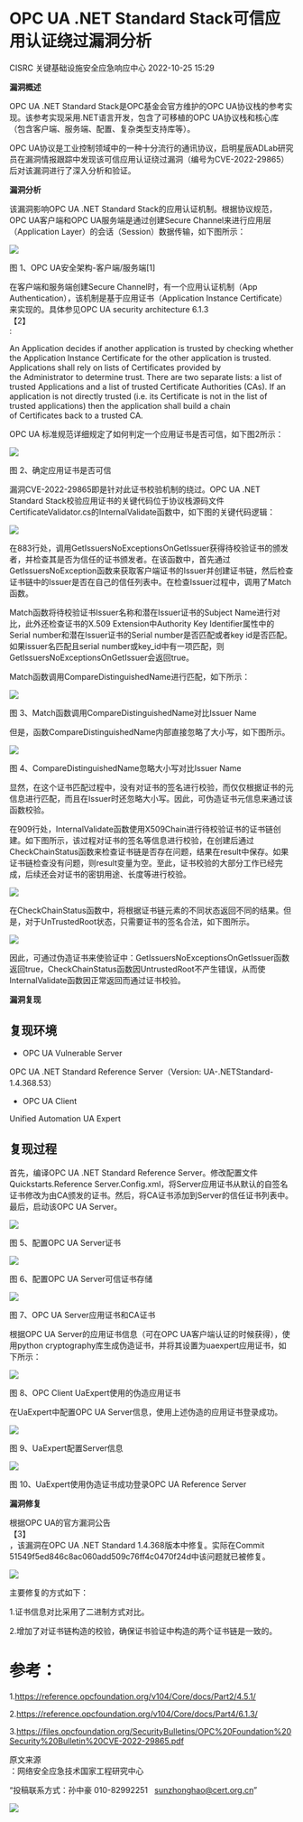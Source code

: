 #  OPC UA .NET Standard Stack可信应用认证绕过漏洞分析   
CISRC  关键基础设施安全应急响应中心   2022-10-25 15:29  
  
**漏洞概述**  
  
OPC UA .NET Standard Stack是OPC基金会官方维护的OPC UA协议栈的参考实现。该参考实现采用.NET语言开发，包含了可移植的OPC UA协议栈和核心库（包含客户端、服务端、配置、复杂类型支持库等）。  
  
OPC UA协议是工业控制领域中的一种十分流行的通讯协议，启明星辰ADLab研究员在漏洞情报跟踪中发现该可信应用认证绕过漏洞（编号为CVE-2022-29865）后对该漏洞进行了深入分析和验证。  
  
**漏洞分析**  
  
该漏洞影响OPC UA .NET Standard Stack的应用认证机制。根据协议规范，OPC UA客户端和OPC UA服务端是通过创建Secure Channel来进行应用层（Application Layer）的会话（Session）数据传输，如下图所示：  
  
![](https://mmbiz.qpic.cn/mmbiz_jpg/GoUrACT176l24kjj4JaOhZuIKMe8icDzhkcQhM566UjyeQSYGd3KHW2INfFSGe45h4pA1SFsBjlXPOxIWZHYJmw/640?wx_fmt=jpeg "")  
  
图 1、OPC UA安全架构-客户端/服务端[1]  
  
在客户端和服务端创建Secure Channel时，有一个应用认证机制（App Authentication），该机制是基于应用证书（Application Instance Certificate）来实现的。具体参见OPC UA security architecture 6.1.3  
【2】  
:  
  
An Application decides if another application is trusted by checking whether the Application Instance Certificate for the other application is trusted. Applications shall rely on lists of Certificates provided by the Administrator to determine trust. There are two separate lists: a list of trusted Applications and a list of trusted Certificate Authorities (CAs). If an application is not directly trusted (i.e. its Certificate is not in the list of trusted applications) then the application shall build a chain of Certificates back to a trusted CA.  
  
OPC UA 标准规范详细规定了如何判定一个应用证书是否可信，如下图2所示：  
  
![](https://mmbiz.qpic.cn/mmbiz_jpg/GoUrACT176l24kjj4JaOhZuIKMe8icDzhdWnicE9vop2M2iaC2Ur3UV0iapudLW0rCiccW3B4dbd85nJdzb1ScmxfIg/640?wx_fmt=jpeg "")  
  
图 2、确定应用证书是否可信  
  
漏洞CVE-2022-29865即是针对此证书校验机制的绕过。OPC UA .NET Standard Stack校验应用证书的关键代码位于协议栈源码文件CertificateValidator.cs的InternalValidate函数中，如下图的关键代码逻辑：  
  
![](https://mmbiz.qpic.cn/mmbiz_png/GoUrACT176l24kjj4JaOhZuIKMe8icDzhk7IU6u6NbUJBlbpToLED8WSjqL6UTjAvtE7ccrZtzU76u25oBvv16g/640?wx_fmt=png "")  
  
在883行处，调用GetIssuersNoExceptionsOnGetIssuer获得待校验证书的颁发者，并检查其是否为信任的证书颁发者。在该函数中，首先通过GetIssuersNoException函数来获取客户端证书的Issuer并创建证书链，然后检查证书链中的Issuer是否在自己的信任列表中。在检查Issuer过程中，调用了Match函数。  
  
Match函数将待校验证书Issuer名称和潜在Issuer证书的Subject Name进行对比，此外还检查证书的X.509 Extension中Authority Key Identifier属性中的Serial number和潜在Issuer证书的Serial number是否匹配或者key id是否匹配。如果issuer名匹配且serial number或key_id中有一项匹配，则GetIssuersNoExceptionsOnGetIssuer会返回true。  
  
Match函数调用CompareDistinguishedName进行匹配，如下所示：  
  
![](https://mmbiz.qpic.cn/mmbiz_png/GoUrACT176l24kjj4JaOhZuIKMe8icDzhDiavibQFuiaOD35OUEoT0I5Z88WZZ5HNxJArBsibEFbQCSVO5AbyyO2QPw/640?wx_fmt=png "")  
  
图 3、Match函数调用CompareDistinguishedName对比Issuer Name  
  
但是，函数CompareDistinguishedName内部直接忽略了大小写，如下图所示。  
  
![](https://mmbiz.qpic.cn/mmbiz_png/GoUrACT176l24kjj4JaOhZuIKMe8icDzh3A7SpVI2CibFnTEXoka6zXCXKPxtibEAiaLK9Q5xBeJFzWJRhkLnibjcmA/640?wx_fmt=png "")  
  
图 4、CompareDistinguishedName忽略大小写对比Issuer Name  
  
显然，在这个证书匹配过程中，没有对证书的签名进行校验，而仅仅根据证书的元信息进行匹配，而且在Issuer时还忽略大小写。因此，可伪造证书元信息来通过该函数校验。  
  
在909行处，InternalValidate函数使用X509Chain进行待校验证书的证书链创建。如下图所示，该过程对证书的签名等信息进行校验，在创建后通过CheckChainStatus函数来检查证书链是否存在问题，结果在result中保存。如果证书链检查没有问题，则result变量为空。至此，证书校验的大部分工作已经完成，后续还会对证书的密钥用途、长度等进行校验。  
  
![](https://mmbiz.qpic.cn/mmbiz_png/GoUrACT176l24kjj4JaOhZuIKMe8icDzhx9nvrziaw5Vqjpa3RsicFsU7MRR1Kq2VIsoAco91nrW2RfAxw8NDnPRQ/640?wx_fmt=png "")  
  
在CheckChainStatus函数中，将根据证书链元素的不同状态返回不同的结果。但是，对于UnTrustedRoot状态，只需要证书的签名合法，如下图所示。  
  
![](https://mmbiz.qpic.cn/mmbiz_png/GoUrACT176l24kjj4JaOhZuIKMe8icDzhznjlAhThsqic3iaKJJWzXJ39THUNvN11l0NhibUjkfibI8qCZPdzl0bapQ/640?wx_fmt=png "")  
  
因此，可通过伪造证书来使验证中：GetIssuersNoExceptionsOnGetIssuer函数返回true，CheckChainStatus函数因UntrustedRoot不产生错误，从而使InternalValidate函数因正常返回而通过证书校验。  
  
**漏洞复现**  
## 复现环境  
- OPC UA Vulnerable Server  
  
OPC UA .NET Standard Reference Server（Version: UA-.NETStandard-1.4.368.53）  
- OPC UA Client  
  
Unified Automation UA Expert  
## 复现过程  
  
首先，编译OPC UA .NET Standard Reference Server。修改配置文件Quickstarts.Reference Server.Config.xml，将Server应用证书从默认的自签名证书修改为由CA颁发的证书。然后，将CA证书添加到Server的信任证书列表中。最后，启动该OPC UA Server。  
  
![](https://mmbiz.qpic.cn/mmbiz_png/GoUrACT176l24kjj4JaOhZuIKMe8icDzhRuwKiapTbPiaNknicMgvRuniaTDtSa7M9qica5wzU41seOqX6O36jucLrzw/640?wx_fmt=png "")  
  
图 5、配置OPC UA Server证书  
  
![](https://mmbiz.qpic.cn/mmbiz_png/GoUrACT176l24kjj4JaOhZuIKMe8icDzhL9CItAd85fQVop4zc3qFPU8Xj3uTcbBTt64fIPyTpZcRsrQY5PrgZw/640?wx_fmt=png "")  
  
图 6、配置OPC UA Server可信证书存储  
  
![](https://mmbiz.qpic.cn/mmbiz_png/GoUrACT176l24kjj4JaOhZuIKMe8icDzhHSHoWzVxPcAPiaPg9eddjZgtedudMVqsYqjWTAkIIicmOUHtytnKIOjg/640?wx_fmt=png "")  
  
图 7、OPC UA Server应用证书和CA证书  
  
根据OPC UA Server的应用证书信息（可在OPC UA客户端认证的时候获得），使用python cryptography库生成伪造证书，并将其设置为uaexpert应用证书，如下所示：  
  
![](https://mmbiz.qpic.cn/mmbiz_png/GoUrACT176l24kjj4JaOhZuIKMe8icDzh79PKK9UwmwW2Ka9Af4yq0XvTqLwV2IAeQebkcSN0hMQZfnnYSY5WIA/640?wx_fmt=png "")  
  
图 8、OPC Client UaExpert使用的伪造应用证书  
  
在UaExpert中配置OPC UA Server信息，使用上述伪造的应用证书登录成功。  
  
![](https://mmbiz.qpic.cn/mmbiz_png/GoUrACT176l24kjj4JaOhZuIKMe8icDzhwmsVTxPCEc0jM30BBknYQwVQsxdJzRsh5GrPgBa4ptvHneWwhNe1KA/640?wx_fmt=png "")  
  
图 9、UaExpert配置Server信息  
  
![](https://mmbiz.qpic.cn/mmbiz_png/GoUrACT176l24kjj4JaOhZuIKMe8icDzhXWFDs5eVA00vljtAZicdkSicaSSg0CC1YXPl4vr2yuF6HmHWTBFrlsVg/640?wx_fmt=png "")  
  
图 10、UaExpert使用伪造证书成功登录OPC UA Reference Server  
  
**漏洞修复**  
  
根据OPC UA的官方漏洞公告  
【3】  
，该漏洞在OPC UA .NET Standard 1.4.368版本中修复。实际在Commit 51549f5ed846c8ac060add509c76ff4c0470f24d中该问题就已被修复。  
  
![](https://mmbiz.qpic.cn/mmbiz_png/GoUrACT176l24kjj4JaOhZuIKMe8icDzhWDqU3z0T4dKOGzqaK5Dpx5GKqjGicVGV5jFyXESy4WrvAqa6tW2NQFA/640?wx_fmt=png "")  
  
主要修复的方式如下：  
  
1.证书信息对比采用了二进制方式对比。  
  
2.增加了对证书链构造的校验，确保证书验证中构造的两个证书链是一致的。  
# 参考：  
  
1.https://reference.opcfoundation.org/v104/Core/docs/Part2/4.5.1/  
  
2.https://reference.opcfoundation.org/v104/Core/docs/Part4/6.1.3/  
  
3.https://files.opcfoundation.org/SecurityBulletins/OPC%20Foundation%20Security%20Bulletin%20CVE-2022-29865.pdf  
  
  
  
  
原文来源  
：网络安全应急技术国家工程研究中心  
  
“投稿联系方式：孙中豪 010-82992251   sunzhonghao@cert.org.cn”  
  
![](https://mmbiz.qpic.cn/sz_mmbiz_jpg/iaz5iaQYxGogucKMiatGyfBHlfj74r3CyPxEBrV0oOOuHICibgHwtoIGayOIcmJCIsAn02z2yibtfQylib07asMqYAEw/640?wx_fmt=jpeg "")  
  
